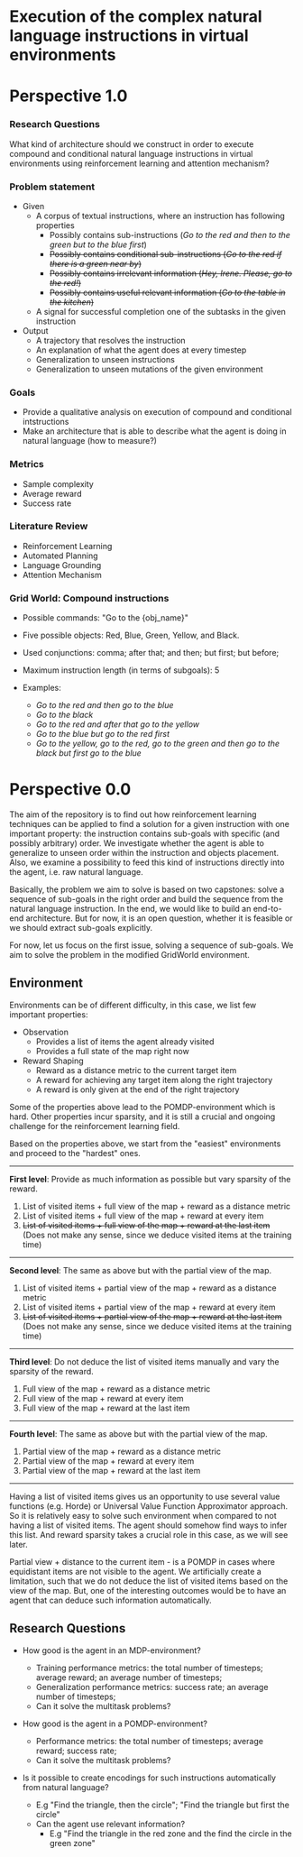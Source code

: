 # Execution of the complex natural language instructions in virtual environments

# Perspective 1.0

### Research Questions

What kind of architecture should we construct in order to execute compound and conditional natural language instructions in virtual environments using reinforcement learning and attention mechanism?


### Problem statement
  - Given
    - A corpus of textual instructions, where an instruction has following properties
        - Possibly contains sub-instructions (*Go to the red and then to the green but to the blue first*)
        - ~~Possibly contains conditional sub-instructions (*Go to the red if there is a green near by*)~~
        - ~~Possibly contains irrelevant information (*Hey, Irene. Please, go to the red!*)~~
        - ~~Possibly contains useful relevant information (*Go to the table in the kitchen*)~~
    - A signal for successful completion one of the subtasks in the given instruction
  - Output
    - A trajectory that resolves the instruction
    - An explanation of what the agent does at every timestep
    - Generalization to unseen instructions
    - Generalization to unseen mutations of the given environment
    
### Goals
  - Provide a qualitative analysis on execution of compound and conditional intstructions
  - Make an architecture that is able to describe what the agent is doing in natural language (how to measure?)
    
### Metrics
  - Sample complexity
  - Average reward
  - Success rate
  
### Literature Review
  - Reinforcement Learning
  - Automated Planning
  - Language Grounding
  - Attention Mechanism
  
### Grid World: Compound instructions
  - Possible commands: "Go to the {obj_name}"
  - Five possible objects: Red, Blue, Green, Yellow, and Black.
  - Used conjunctions: comma; after that; and then; but first; but before;
  - Maximum instruction length (in terms of subgoals): 5
  
  - Examples:
    - _Go to the red and then go to the blue_
    - _Go to the black_
    - _Go to the red and after that go to the yellow_
    - _Go to the blue but go to the red first_
    - _Go to the yellow, go to the red, go to the green and then go to the black but first go to the blue_

# Perspective 0.0

The aim of the repository is to find out how reinforcement learning techniques can be applied to find a solution for a given instruction with one important property: the instruction contains sub-goals with specific (and possibly arbitrary) order. We investigate whether the agent is able to generalize to unseen order within the instruction and objects placement. Also, we examine a possibility to feed this kind of instructions directly into the agent, i.e. raw natural language.

Basically, the problem we aim to solve is based on two capstones: solve a sequence of sub-goals in the right order and build the sequence from the natural language instruction. In the end, we would like to build an end-to-end architecture. But for now, it is an open question, whether it is feasible or we should extract sub-goals explicitly.

For now, let us focus on the first issue, solving a sequence of sub-goals.
We aim to solve the problem in the modified GridWorld environment.

## Environment

Environments can be of different difficulty, in this case, we list few important properties:
  - Observation
    - Provides a list of items the agent already visited
    - Provides a full state of the map right now
  - Reward Shaping
    - Reward as a distance metric to the current target item
    - A reward for achieving any target item along the right trajectory
    - A reward is only given at the end of the right trajectory
    
Some of the properties above lead to the POMDP-environment which is hard. Other properties incur sparsity, and it is still a crucial and ongoing challenge for the reinforcement learning field.

Based on the properties above, we start from the "easiest" environments and proceed to the "hardest" ones.

***
**First level**: Provide as much information as possible but vary sparsity of the reward.
  1. List of visited items + full view of the map + reward as a distance metric
  2. List of visited items + full view of the map + reward at every item
  3. ~~List of visited items + full view of the map + reward at the last item~~ (Does not make any sense, since we deduce visited items at the training time)
  
***  
**Second level**: The same as above but with the partial view of the map.
  1. List of visited items + partial view of the map + reward as a distance metric
  2. List of visited items + partial view of the map + reward at every item
  3. ~~List of visited items + partial view of the map + reward at the last item~~ (Does not make any sense, since we deduce visited items at the training time)
  
***  
**Third level**: Do not deduce the list of visited items manually and vary the sparsity of the reward.
  1. Full view of the map + reward as a distance metric
  2. Full view of the map + reward at every item
  3. Full view of the map + reward at the last item
  
***  
**Fourth level**: The same as above but with the partial view of the map.
  1. Partial view of the map + reward as a distance metric
  2. Partial view of the map + reward at every item
  3. Partial view of the map + reward at the last item
 
***

Having a list of visited items gives us an opportunity to use several value functions (e.g. Horde) or Universal Value Function Approximator approach. So it is relatively easy to solve such environment when compared to not having a list of visited items. The agent should somehow find ways to infer this list. And reward sparsity takes a crucial role in this case, as we will see later.

Partial view + distance to the current item - is a POMDP in cases where equidistant items are not visible to the agent.
We artificially create a limitation, such that we do not deduce the list of visited items based on the view of the map. But, one of the interesting outcomes would be to have an agent that can deduce such information automatically.

## Research Questions
  
- How good is the agent in an MDP-environment?
  - Training performance metrics: the total number of timesteps; average reward; an average number of timesteps;
  - Generalization performance metrics: success rate; an average number of timesteps;
  - Can it solve the multitask problems?
  
- How good is the agent in a POMDP-environment?
  - Performance metrics: the total number of timesteps; average reward; success rate;
  * Can it solve the multitask problems?  
  
- Is it possible to create encodings for such instructions automatically from natural language?
  - E.g "Find the triangle, then the circle"; "Find the triangle but first the circle"
  - Can the agent use relevant information?
    - E.g "Find the triangle in the red zone and the find the circle in the green zone"
